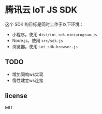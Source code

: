 # 腾讯云 IoT JS SDK

这个 SDK 的目标是同时工作于以下环境：

* 小程序。使用 `dist/iot_sdk.miniprogram.js`
* Node.js。使用 `src/sdk.js`
* 浏览器。使用 `iot_sdk.browser.js`

## TODO

* 增加同构ws实现
* 惰性建立ws连接

## license

MIT